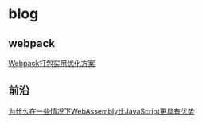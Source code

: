 # blog


## webpack
<a href="https://github.com/wangnan19900401/blog/issues/1" target="_blank">Webpack打包实用优化方案</a>


## 前沿
<a href="https://github.com/wangnan19900401/blog/issues/2" target="_blank">为什么在一些情况下WebAssembly比JavaScript更具有优势</a>



